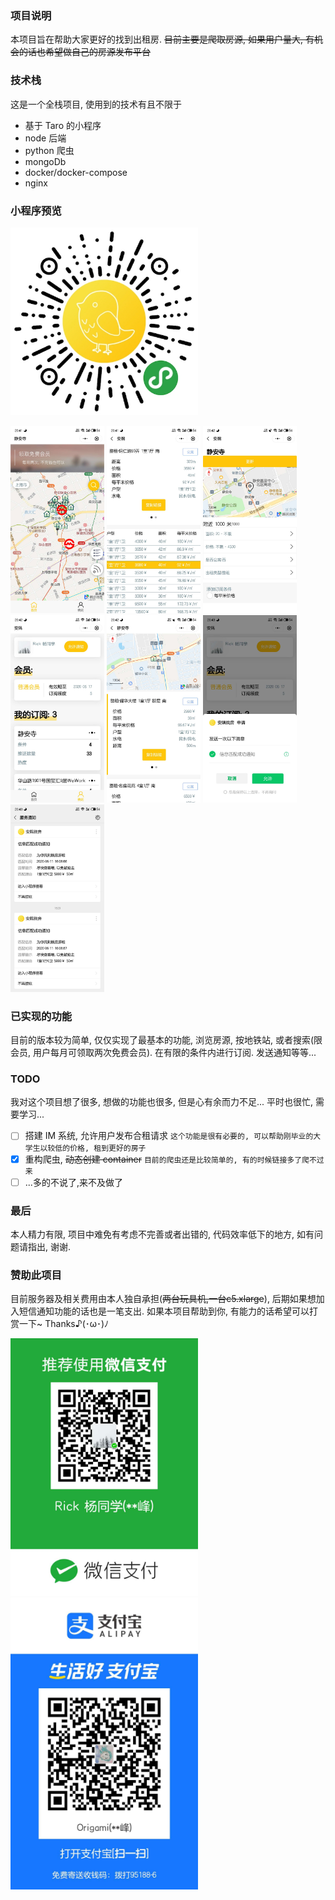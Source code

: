 ### 项目说明

本项目旨在帮助大家更好的找到出租房. ~~目前主要是爬取房源, 如果用户量大, 有机会的话也希望做自己的房源发布平台~~

### 技术栈

这是一个全栈项目, 使用到的技术有且不限于

- 基于 Taro 的小程序
- node 后端
- python 爬虫
- mongoDb
- docker/docker-compose
- nginx

### 小程序预览
<img 
src='./readme/qrcode.jpg'
width='300'
/>

<img
src='./readme/img_1.jpeg'
width='150'
/>
<img
src='./readme/img_2.jpeg'
width='150'
/>
<img
src='./readme/img_3.jpeg'
width='150'
/>
<img
src='./readme/img_4.jpeg'
width='150'
/>
<img
src='./readme/img_5.jpeg'
width='150'
/>
<img
src='./readme/img_6.jpeg'
width='150'
/>
<img
src='./readme/img_7.jpeg'
width='150'
/>

### 已实现的功能

目前的版本较为简单, 仅仅实现了最基本的功能, 浏览房源, 按地铁站, 或者搜索(限会员, 用户每月可领取两次免费会员). 在有限的条件内进行订阅. 发送通知等等...

### TODO

我对这个项目想了很多, 想做的功能也很多, 但是心有余而力不足... 平时也很忙, 需要学习...

- [ ] 搭建 IM 系统, 允许用户发布合租请求 `这个功能是很有必要的, 可以帮助刚毕业的大学生以较低的价格, 租到更好的房子`
- [x] 重构爬虫, ~~动态创建 container~~ `目前的爬虫还是比较简单的, 有的时候链接多了爬不过来`
- [ ] ...多的不说了,来不及做了

### 最后

本人精力有限, 项目中难免有考虑不完善或者出错的, 代码效率低下的地方, 如有问题请指出, 谢谢.


### 赞助此项目

目前服务器及相关费用由本人独自承担(~~两台玩具机,一台c5.xlarge~~), 后期如果想加入短信通知功能的话也是一笔支出. 如果本项目帮助到你, 有能力的话希望可以打赏一下~ Thanks♪(･ω･)ﾉ

<img
src='./readme/wechat_pay.jpeg'
width='300'
/>
<img
src='./readme/alipay.jpeg'
width='300'
/>